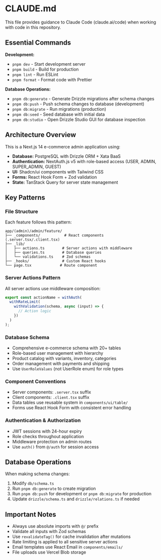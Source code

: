 # CLAUDE.md

This file provides guidance to Claude Code (claude.ai/code) when working with code in this repository.

## Essential Commands

**Development:**
- `pnpm dev` - Start development server
- `pnpm build` - Build for production
- `pnpm lint` - Run ESLint
- `pnpm format` - Format code with Prettier

**Database Operations:**
- `pnpm db:generate` - Generate Drizzle migrations after schema changes
- `pnpm db:push` - Push schema changes to database (development)
- `pnpm db:migrate` - Run migrations (production)
- `pnpm db:seed` - Seed database with initial data
- `pnpm db:studio` - Open Drizzle Studio GUI for database inspection

## Architecture Overview

This is a Next.js 14 e-commerce admin application using:
- **Database:** PostgreSQL with Drizzle ORM + Xata BaaS
- **Authentication:** NextAuth.js v5 with role-based access (USER, ADMIN, SUPER_ADMIN, GUEST)
- **UI:** Shadcn/ui components with Tailwind CSS
- **Forms:** React Hook Form + Zod validation
- **State:** TanStack Query for server state management

## Key Patterns

### File Structure
Each feature follows this pattern:
```
app/(admin)/admin/feature/
├── _components/           # React components (.server.tsx/.client.tsx)
├── _lib/
│   ├── actions.ts        # Server actions with middleware
│   ├── queries.ts        # Database queries
│   └── validations.ts    # Zod schemas
├── _hooks/               # Custom React hooks
└── page.tsx             # Route component
```

### Server Actions Pattern
All server actions use middleware composition:
```typescript
export const actionName = withAuth(
  withRateLimit(
    withValidation(schema, async (input) => {
      // Action logic
    })
  )
);
```

### Database Schema
- Comprehensive e-commerce schema with 20+ tables
- Role-based user management with hierarchy
- Product catalog with variants, inventory, categories
- Order management with payments and shipping
- Use `UserRoleValues` (not UserRole enum) for role types

### Component Conventions
- Server components: `.server.tsx` suffix
- Client components: `.client.tsx` suffix
- Data tables use reusable system in `components/ui/table/`
- Forms use React Hook Form with consistent error handling

### Authentication & Authorization
- JWT sessions with 24-hour expiry
- Role checks throughout application
- Middleware protection on admin routes
- Use `auth()` from `@/auth` for session access

## Database Operations

When making schema changes:
1. Modify `db/schema.ts`
2. Run `pnpm db:generate` to create migration
3. Run `pnpm db:push` for development or `pnpm db:migrate` for production
4. Update `drizzle/schema.ts` and `drizzle/relations.ts` if needed

## Important Notes

- Always use absolute imports with `@/` prefix
- Validate all inputs with Zod schemas
- Use `revalidateTag()` for cache invalidation after mutations
- Rate limiting is applied to all sensitive server actions
- Email templates use React Email in `components/emails/`
- File uploads use Vercel Blob storage